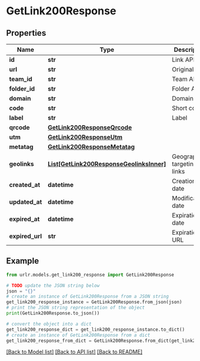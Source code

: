 # GetLink200Response


## Properties

Name | Type | Description | Notes
------------ | ------------- | ------------- | -------------
**id** | **str** | Link API ID | [optional] 
**url** | **str** | Original URL | [optional] 
**team_id** | **str** | Team API ID | [optional] 
**folder_id** | **str** | Folder API ID | [optional] 
**domain** | **str** | Domain | [optional] 
**code** | **str** | Short code | [optional] 
**label** | **str** | Label | [optional] 
**qrcode** | [**GetLink200ResponseQrcode**](GetLink200ResponseQrcode.md) |  | [optional] 
**utm** | [**GetLink200ResponseUtm**](GetLink200ResponseUtm.md) |  | [optional] 
**metatag** | [**GetLink200ResponseMetatag**](GetLink200ResponseMetatag.md) |  | [optional] 
**geolinks** | [**List[GetLink200ResponseGeolinksInner]**](GetLink200ResponseGeolinksInner.md) | Geographical targeting links | [optional] 
**created_at** | **datetime** | Creation date | [optional] 
**updated_at** | **datetime** | Modification date | [optional] 
**expired_at** | **datetime** | Expiration date | [optional] 
**expired_url** | **str** | Expiration URL | [optional] 

## Example

```python
from urlr.models.get_link200_response import GetLink200Response

# TODO update the JSON string below
json = "{}"
# create an instance of GetLink200Response from a JSON string
get_link200_response_instance = GetLink200Response.from_json(json)
# print the JSON string representation of the object
print(GetLink200Response.to_json())

# convert the object into a dict
get_link200_response_dict = get_link200_response_instance.to_dict()
# create an instance of GetLink200Response from a dict
get_link200_response_from_dict = GetLink200Response.from_dict(get_link200_response_dict)
```
[[Back to Model list]](../README.md#documentation-for-models) [[Back to API list]](../README.md#documentation-for-api-endpoints) [[Back to README]](../README.md)


